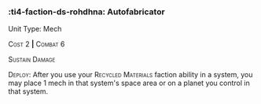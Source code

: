 ### :ti4-faction-ds-rohdhna: **Autofabricator**

Unit Type: Mech 

<span style="font-variant:small-caps;">Cost</span> 2 __|__ <span style="font-variant:small-caps;">Combat</span> 6

<span style="font-variant:small-caps;">Sustain Damage</span>

<span style="font-variant:small-caps;">Deploy</span>: After you use your <span style="font-variant:small-caps;">Recycled Materials</span> faction ability in a system, you may place 1 mech in that system's space area or on a planet you control in that system.